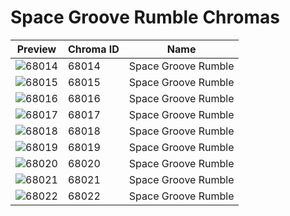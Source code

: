 # Space Groove Rumble Chromas



| Preview | Chroma ID | Name |
|---------|-----------|------|
| ![68014](https://raw.communitydragon.org/latest/plugins/rcp-be-lol-game-data/global/default/v1/champion-chroma-images/68/68014.png) | 68014 | Space Groove Rumble |
| ![68015](https://raw.communitydragon.org/latest/plugins/rcp-be-lol-game-data/global/default/v1/champion-chroma-images/68/68015.png) | 68015 | Space Groove Rumble |
| ![68016](https://raw.communitydragon.org/latest/plugins/rcp-be-lol-game-data/global/default/v1/champion-chroma-images/68/68016.png) | 68016 | Space Groove Rumble |
| ![68017](https://raw.communitydragon.org/latest/plugins/rcp-be-lol-game-data/global/default/v1/champion-chroma-images/68/68017.png) | 68017 | Space Groove Rumble |
| ![68018](https://raw.communitydragon.org/latest/plugins/rcp-be-lol-game-data/global/default/v1/champion-chroma-images/68/68018.png) | 68018 | Space Groove Rumble |
| ![68019](https://raw.communitydragon.org/latest/plugins/rcp-be-lol-game-data/global/default/v1/champion-chroma-images/68/68019.png) | 68019 | Space Groove Rumble |
| ![68020](https://raw.communitydragon.org/latest/plugins/rcp-be-lol-game-data/global/default/v1/champion-chroma-images/68/68020.png) | 68020 | Space Groove Rumble |
| ![68021](https://raw.communitydragon.org/latest/plugins/rcp-be-lol-game-data/global/default/v1/champion-chroma-images/68/68021.png) | 68021 | Space Groove Rumble |
| ![68022](https://raw.communitydragon.org/latest/plugins/rcp-be-lol-game-data/global/default/v1/champion-chroma-images/68/68022.png) | 68022 | Space Groove Rumble |
